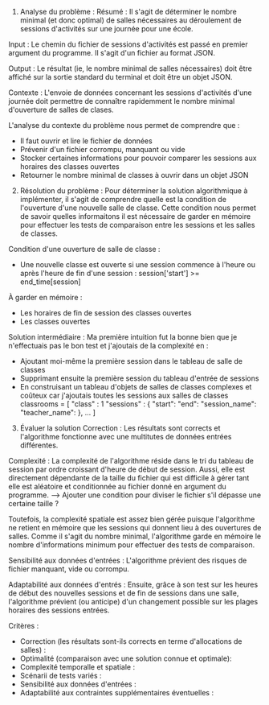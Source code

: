 1. Analyse du problème : 
Résumé : Il s'agit de déterminer le nombre minimal (et donc optimal) de salles nécessaires au déroulement de sessions d'activités sur une journée pour une école.

Input : Le chemin du fichier de sessions d'activités est passé en premier argument du programme. Il s'agit d'un fichier au format JSON.

Output : Le résultat (ie, le nombre minimal de salles nécessaires) doit être affiché sur la sortie standard du terminal et doit être un objet JSON.

Contexte : L'envoie de données concernant les sessions d'activités d'une journée doit permettre de connaître rapidemment le nombre minimal d'ouverture de salles de clases.

L'analyse du contexte du problème nous permet de comprendre que : 
- Il faut ouvrir et lire le fichier de données 
- Prévenir d'un fichier corrompu, manquant ou vide 
- Stocker certaines informations pour pouvoir comparer les sessions aux horaires des classes ouvertes 
- Retourner le nombre minimal de classes à ouvrir dans un objet JSON


2. Résolution du problème :
Pour déterminer la solution algorithmique à implémenter, il s'agit de comprendre quelle est la condition de l'ouverture d'une nouvelle salle de classe. 
Cette condition nous permet de savoir quelles informaitons il est nécessaire de garder en mémoire pour effectuer les tests de comparaison entre les sessions et les salles de classes. 

Condition d'une ouverture de salle de classe : 
- Une nouvelle classe est ouverte si une session commence à l'heure ou après l'heure de fin d'une session : 
 session['start'] >= end_time[session]

À garder en mémoire :
-  Les horaires de fin de session des classes ouvertes 
-  Les classes ouvertes 

Solution intermédiaire : 
Ma première intuition fut la bonne bien que je n'effectuais pas le bon test et j'ajoutais de la complexité en : 
- Ajoutant moi-même la première session dans le tableau de salle de classes 
- Supprimant ensuite la première session du tableau d'entrée de sessions 
- En construisant un tableau d'objets de salles de classes complexes et coûteux car j'ajoutais toutes les sessions aux salles de classes 
    classrooms = [
        "class" : 1
        "sessions" : {
            "start":
            "end":
            "session_name":
            "teacher_name":
        }, 
        ...
    ]


3. Évaluer la solution
Correction : Les résultats sont corrects et l'algorithme fonctionne avec une multitutes de données entrées différentes. 

Complexité : 
La complexité de l'algorithme réside dans le tri du tableau de session par ordre croissant d'heure de début de session. 
Aussi, elle est directement dépendante de la taille du fichier qui est difficile à gérer tant elle est aléatoire et conditionnée au fichier donné en argument du programme. 
--> Ajouter une condition pour diviser le fichier s'il dépasse une certaine taille ? 

Toutefois, la complexité spatiale est assez bien gérée puisque l'algorithme ne retient en mémoire que les sessions qui donnent lieu à des ouvertures de salles. Comme il s'agit du nombre minimal, l'algorithme garde en mémoire le nombre d'informations minimum pour effectuer des tests de comparaison.

Sensibilité aux données d'entrées : 
L'algorithme prévient des risques de fichier manquant, vide ou corrompu. 

Adaptabilité aux données d'entrés : 
Ensuite, grâce à son test sur les heures de début des nouvelles sessions et de fin de sessions dans une salle, l'algorithme prévient (ou anticipe) d'un changement possible sur les plages horaires des sessions entrées. 


Critères : 
- Correction (les résultats sont-ils corrects en terme d'allocations de salles) :
- Optimalité (comparaison avec une solution connue et optimale):
- Complexité temporalle et spatiale : 
- Scénarii de tests variés : 
- Sensibilité aux données d'entrées : 
- Adaptabilité aux contraintes supplémentaires éventuelles : 







